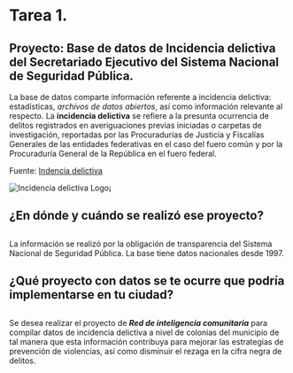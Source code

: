 # Tarea 1.
## Proyecto: Base de datos de Incidencia delictiva del Secretariado Ejecutivo del Sistema Nacional de Seguridad Pública.
La base de datos comparte información referente a incidencia delictiva: estadísticas, _archivos de datos abiertos_, así como información relevante al respecto. La **incidencia delictiva** se refiere a la presunta ocurrencia de delitos registrados en averiguaciones previas iniciadas o carpetas de investigación, reportadas por las Procuradurías de Justicia y Fiscalías Generales de las entidades federativas en el caso del fuero común y por la Procuraduría General de la República en el fuero federal.

Fuente: [Indencia delictiva](https://www.gob.mx/sesnsp/acciones-y-programas/incidencia-delictiva-87005?idiom=es)

![Incidencia delictiva Logo](https://www.gob.mx/cms/uploads/action_program/main_image/13469/post_outstanding_bANNER.jpg)¡

## ¿En dónde y cuándo se realizó ese proyecto? <h2>

La información se realizó por la obligación de transparencia del Sistema Nacional de Seguridad Pública. La base tiene datos nacionales desde 1997.

## ¿Qué proyecto con datos se te ocurre que podría implementarse en tu ciudad? <h2>

Se desea realizar el proyecto de **_Red de inteligencia comunitaria_** para compilar datos de incidencia delictiva a nivel de colonias del municipio de tal manera que esta información contribuya para mejorar las estrategias de prevención de violencias, así como disminuir el rezaga en la cifra negra de delitos.
